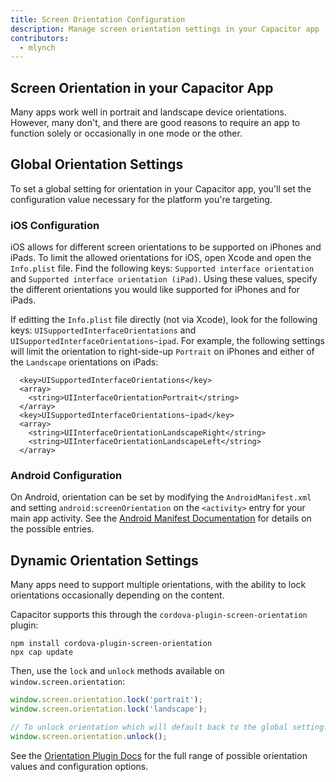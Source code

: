 ```yaml
---
title: Screen Orientation Configuration
description: Manage screen orientation settings in your Capacitor app
contributors:
  - mlynch
---
```


## Screen Orientation in your Capacitor App

Many apps work well in portrait and landscape device orientations. However, many don't, and there are good reasons to require an app to function solely or occasionally in one mode or the other.

## Global Orientation Settings

To set a global setting for orientation in your Capacitor app, you'll set the configuration value necessary for the platform you're targeting.

### iOS Configuration

iOS allows for different screen orientations to be supported on iPhones and iPads. To limit the allowed orientations for iOS, open Xcode and open the `Info.plist` file. Find the following keys: `Supported interface orientation` and `Supported interface orientation (iPad)`. Using these values, specify the different orientations you would like supported for iPhones and for iPads.

If editting the `Info.plist` file directly (not via Xcode), look for the following keys: `UISupportedInterfaceOrientations` and `UISupportedInterfaceOrientations~ipad`. For example, the following settings will limit the orientation to right-side-up `Portrait` on iPhones and either of the `Landscape` orientations on iPads:

```
  <key>UISupportedInterfaceOrientations</key>
  <array>
    <string>UIInterfaceOrientationPortrait</string>
  </array>
  <key>UISupportedInterfaceOrientations~ipad</key>
  <array>
    <string>UIInterfaceOrientationLandscapeRight</string>
    <string>UIInterfaceOrientationLandscapeLeft</string>
  </array>
```

### Android Configuration

On Android, orientation can be set by modifying the `AndroidManifest.xml` and setting `android:screenOrientation` on the `<activity>` entry for your main app activity. See the [Android Manifest Documentation](https://developer.android.com/guide/topics/manifest/activity-element#screen) for details on the possible entries.

## Dynamic Orientation Settings

Many apps need to support multiple orientations, with the ability to lock orientations occasionally depending on the content.

Capacitor supports this through the `cordova-plugin-screen-orientation` plugin:

```shell
npm install cordova-plugin-screen-orientation
npx cap update
```

Then, use the `lock` and `unlock` methods available on `window.screen.orientation`:

```typescript
window.screen.orientation.lock('portrait');
window.screen.orientation.lock('landscape');

// To unlock orientation which will default back to the global setting:
window.screen.orientation.unlock();
```

See the [Orientation Plugin Docs](https://cordova.apache.org/docs/en/latest/reference/cordova-plugin-screen-orientation/) for the full range of possible orientation values and configuration options.
